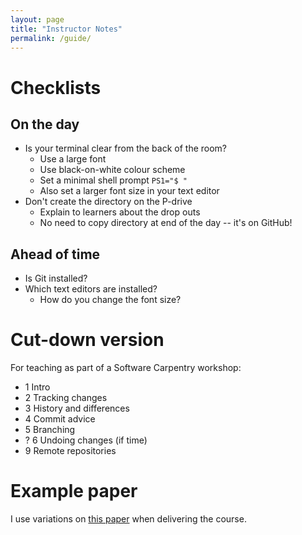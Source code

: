 ```yaml
---
layout: page
title: "Instructor Notes"
permalink: /guide/
---
```

# Checklists
## On the day
- Is your terminal clear from the back of the room?
	- Use a large font
	- Use black-on-white colour scheme
	- Set a minimal shell prompt `PS1="$ "`
	- Also set a larger font size in your text editor
- Don't create the directory on the P-drive
	- Explain to learners about the drop outs
	- No need to copy directory at end of the day -- it's on GitHub!

## Ahead of time
- Is Git installed?
- Which text editors are installed?
	- How do you change the font size?

# Cut-down version
For teaching as part of a Software Carpentry workshop:
- 1 Intro
- 2 Tracking changes
- 3 History and differences
- 4 Commit advice
- 5 Branching
- ? 6 Undoing changes (if time)
- 9 Remote repositories

# Example paper
I use variations on [this paper](https://github.com/gcapes/manchester-papers/blob/master/gerard-paper.md)
when delivering the course.
